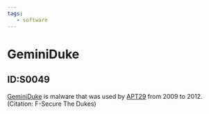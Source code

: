 ```yaml
---
tags:
   - software
---
```

# GeminiDuke
## ID:S0049
[GeminiDuke](software/S0049) is malware that was used by [APT29](groups/G0016) from 2009 to 2012. (Citation: F-Secure The Dukes)
